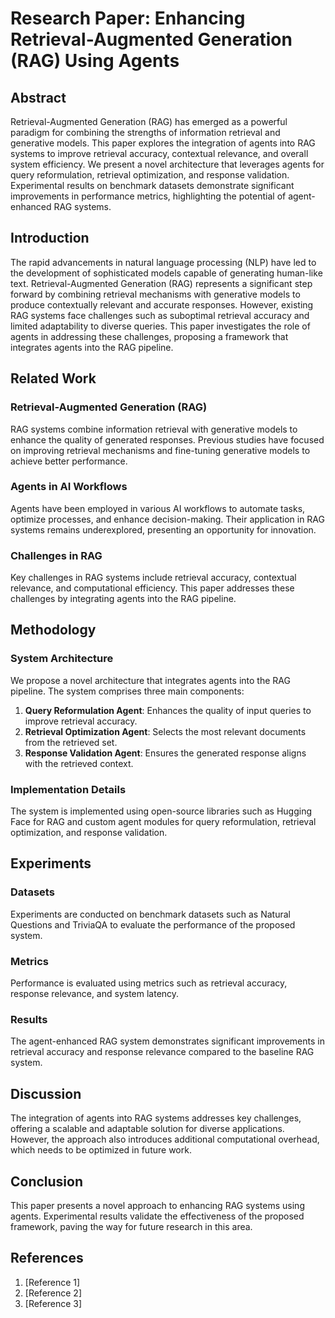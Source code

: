 # Research Paper: Enhancing Retrieval-Augmented Generation (RAG) Using Agents

## Abstract
Retrieval-Augmented Generation (RAG) has emerged as a powerful paradigm for combining the strengths of information retrieval and generative models. This paper explores the integration of agents into RAG systems to improve retrieval accuracy, contextual relevance, and overall system efficiency. We present a novel architecture that leverages agents for query reformulation, retrieval optimization, and response validation. Experimental results on benchmark datasets demonstrate significant improvements in performance metrics, highlighting the potential of agent-enhanced RAG systems.

## Introduction
The rapid advancements in natural language processing (NLP) have led to the development of sophisticated models capable of generating human-like text. Retrieval-Augmented Generation (RAG) represents a significant step forward by combining retrieval mechanisms with generative models to produce contextually relevant and accurate responses. However, existing RAG systems face challenges such as suboptimal retrieval accuracy and limited adaptability to diverse queries. This paper investigates the role of agents in addressing these challenges, proposing a framework that integrates agents into the RAG pipeline.

## Related Work
### Retrieval-Augmented Generation (RAG)
RAG systems combine information retrieval with generative models to enhance the quality of generated responses. Previous studies have focused on improving retrieval mechanisms and fine-tuning generative models to achieve better performance.

### Agents in AI Workflows
Agents have been employed in various AI workflows to automate tasks, optimize processes, and enhance decision-making. Their application in RAG systems remains underexplored, presenting an opportunity for innovation.

### Challenges in RAG
Key challenges in RAG systems include retrieval accuracy, contextual relevance, and computational efficiency. This paper addresses these challenges by integrating agents into the RAG pipeline.

## Methodology
### System Architecture
We propose a novel architecture that integrates agents into the RAG pipeline. The system comprises three main components:
1. **Query Reformulation Agent**: Enhances the quality of input queries to improve retrieval accuracy.
2. **Retrieval Optimization Agent**: Selects the most relevant documents from the retrieved set.
3. **Response Validation Agent**: Ensures the generated response aligns with the retrieved context.

### Implementation Details
The system is implemented using open-source libraries such as Hugging Face for RAG and custom agent modules for query reformulation, retrieval optimization, and response validation.

## Experiments
### Datasets
Experiments are conducted on benchmark datasets such as Natural Questions and TriviaQA to evaluate the performance of the proposed system.

### Metrics
Performance is evaluated using metrics such as retrieval accuracy, response relevance, and system latency.

### Results
The agent-enhanced RAG system demonstrates significant improvements in retrieval accuracy and response relevance compared to the baseline RAG system.

## Discussion
The integration of agents into RAG systems addresses key challenges, offering a scalable and adaptable solution for diverse applications. However, the approach also introduces additional computational overhead, which needs to be optimized in future work.

## Conclusion
This paper presents a novel approach to enhancing RAG systems using agents. Experimental results validate the effectiveness of the proposed framework, paving the way for future research in this area.

## References
1. [Reference 1]
2. [Reference 2]
3. [Reference 3]